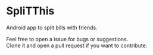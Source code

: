 # SpliTThis
Android app to split bills with friends.

Feel free to open a issue for bugs or suggestions.\
Clone it and open a pull request if you want to contribute.
